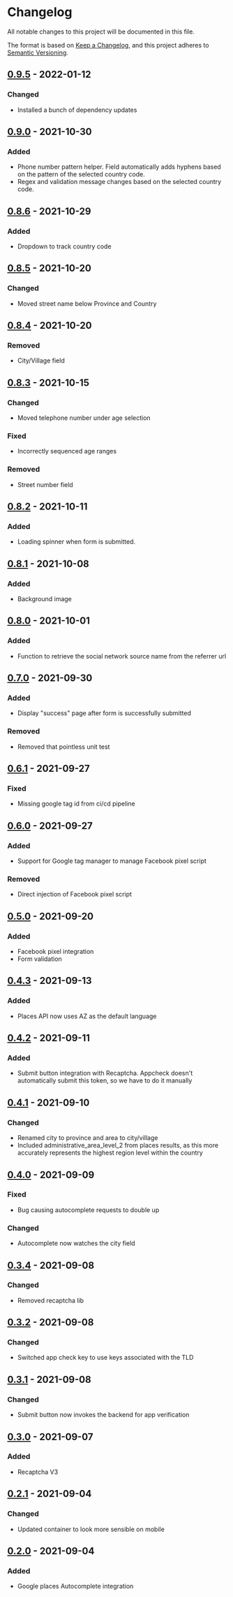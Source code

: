 # Changelog
All notable changes to this project will be documented in this file.

The format is based on [Keep a Changelog](https://keepachangelog.com/en/1.0.0/),
and this project adheres to [Semantic Versioning](https://semver.org/spec/v2.0.0.html).

## [0.9.5] - 2022-01-12

### Changed
- Installed a bunch of dependency updates

## [0.9.0] - 2021-10-30

### Added
- Phone number pattern helper. Field automatically adds hyphens based on the pattern of the selected country code.
- Regex and validation message changes based on the selected country code.

## [0.8.6] - 2021-10-29

### Added
- Dropdown to track country code

## [0.8.5] - 2021-10-20

### Changed
- Moved street name below Province and Country

## [0.8.4] - 2021-10-20

### Removed
- City/Village field

## [0.8.3] - 2021-10-15

### Changed
- Moved telephone number under age selection

### Fixed
- Incorrectly sequenced age ranges

### Removed
- Street number field

## [0.8.2] - 2021-10-11

### Added
- Loading spinner when form is submitted.

## [0.8.1] - 2021-10-08

### Added
- Background image

## [0.8.0] - 2021-10-01

### Added
- Function to retrieve the social network source name from the referrer url

## [0.7.0] - 2021-09-30

### Added
- Display "success" page after form is successfully submitted

### Removed
- Removed that pointless unit test

## [0.6.1] - 2021-09-27

### Fixed
- Missing google tag id from ci/cd pipeline

## [0.6.0] - 2021-09-27

### Added
- Support for Google tag manager to manage Facebook pixel script

### Removed
- Direct injection of Facebook pixel script

## [0.5.0] - 2021-09-20

### Added
- Facebook pixel integration
- Form validation

## [0.4.3] - 2021-09-13

### Added
- Places API now uses AZ as the default language

## [0.4.2] - 2021-09-11

### Added
- Submit button integration with Recaptcha. Appcheck doesn't automatically submit this token, so we have to do it manually

## [0.4.1] - 2021-09-10

### Changed
- Renamed city to province and area to city/village
- Included administrative_area_level_2 from places results, as this more accurately represents the highest region level within the country

## [0.4.0] - 2021-09-09

### Fixed
- Bug causing autocomplete requests to double up

### Changed
- Autocomplete now watches the city field

## [0.3.4] - 2021-09-08

### Changed
- Removed recaptcha lib

## [0.3.2] - 2021-09-08

### Changed
- Switched app check key to use keys associated with the TLD

## [0.3.1] - 2021-09-08

### Changed
- Submit button now invokes the backend for app verification

## [0.3.0] - 2021-09-07

### Added
- Recaptcha V3

## [0.2.1] - 2021-09-04

### Changed
- Updated container to look more sensible on mobile

## [0.2.0] - 2021-09-04

### Added
- Google places Autocomplete integration

[0.9.5]: https://github.com/mujde-aze/nt-dt-register/compare/v0.9.0...v0.9.5
[0.9.0]: https://github.com/mujde-aze/nt-dt-register/compare/v0.8.6...v0.9.0
[0.8.6]: https://github.com/mujde-aze/nt-dt-register/compare/v0.8.5...v0.8.6
[0.8.5]: https://github.com/mujde-aze/nt-dt-register/compare/v0.8.4...v0.8.5
[0.8.4]: https://github.com/mujde-aze/nt-dt-register/compare/v0.8.3...v0.8.4
[0.8.3]: https://github.com/mujde-aze/nt-dt-register/compare/v0.8.2...v0.8.3
[0.8.2]: https://github.com/mujde-aze/nt-dt-register/compare/v0.8.1...v0.8.2
[0.8.1]: https://github.com/mujde-aze/nt-dt-register/compare/v0.8.0...v0.8.1
[0.8.0]: https://github.com/mujde-aze/nt-dt-register/compare/v0.7.0...v0.8.0
[0.7.0]: https://github.com/mujde-aze/nt-dt-register/compare/v0.6.1...v0.7.0
[0.6.1]: https://github.com/mujde-aze/nt-dt-register/compare/v0.6.0...v0.6.1
[0.6.0]: https://github.com/mujde-aze/nt-dt-register/compare/v0.5.0...v0.6.0
[0.5.0]: https://github.com/mujde-aze/nt-dt-register/compare/v0.4.3...v0.5.0
[0.4.3]: https://github.com/mujde-aze/nt-dt-register/compare/v0.4.2...v0.4.3
[0.4.2]: https://github.com/mujde-aze/nt-dt-register/compare/v0.4.1...v0.4.2
[0.4.1]: https://github.com/mujde-aze/nt-dt-register/compare/v0.4.0...v0.4.1
[0.4.0]: https://github.com/mujde-aze/nt-dt-register/compare/v0.3.4...v0.4.0
[0.3.4]: https://github.com/mujde-aze/nt-dt-register/compare/v0.3.2...v0.3.4
[0.3.2]: https://github.com/mujde-aze/nt-dt-register/compare/v0.3.1...v0.3.2
[0.3.1]: https://github.com/mujde-aze/nt-dt-register/compare/v0.3.0...v0.3.1
[0.3.0]: https://github.com/mujde-aze/nt-dt-register/compare/v0.2.1...v0.3.0
[0.2.1]: https://github.com/mujde-aze/nt-dt-register/compare/v0.2.0...v0.2.1
[0.2.0]: https://github.com/mujde-aze/nt-dt-register/compare/v0.2.0...HEAD
